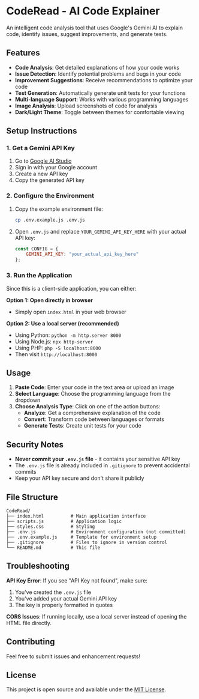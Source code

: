 # CodeRead - AI Code Explainer

An intelligent code analysis tool that uses Google's Gemini AI to explain code, identify issues, suggest improvements, and generate tests.

## Features

- **Code Analysis**: Get detailed explanations of how your code works
- **Issue Detection**: Identify potential problems and bugs in your code
- **Improvement Suggestions**: Receive recommendations to optimize your code
- **Test Generation**: Automatically generate unit tests for your functions
- **Multi-language Support**: Works with various programming languages
- **Image Analysis**: Upload screenshots of code for analysis
- **Dark/Light Theme**: Toggle between themes for comfortable viewing

## Setup Instructions

### 1. Get a Gemini API Key

1. Go to [Google AI Studio](https://aistudio.google.com/app/apikey)
2. Sign in with your Google account
3. Create a new API key
4. Copy the generated API key

### 2. Configure the Environment

1. Copy the example environment file:
   ```bash
   cp .env.example.js .env.js
   ```

2. Open `.env.js` and replace `YOUR_GEMINI_API_KEY_HERE` with your actual API key:
   ```javascript
   const CONFIG = {
       GEMINI_API_KEY: "your_actual_api_key_here"
   };
   ```

### 3. Run the Application

Since this is a client-side application, you can either:

**Option 1: Open directly in browser**
- Simply open `index.html` in your web browser

**Option 2: Use a local server (recommended)**
- Using Python: `python -m http.server 8000`
- Using Node.js: `npx http-server`
- Using PHP: `php -S localhost:8000`
- Then visit `http://localhost:8000`

## Usage

1. **Paste Code**: Enter your code in the text area or upload an image
2. **Select Language**: Choose the programming language from the dropdown
3. **Choose Analysis Type**: Click on one of the action buttons:
   - **Analyze**: Get a comprehensive explanation of the code
   - **Convert**: Transform code between languages or formats
   - **Generate Tests**: Create unit tests for your code

## Security Notes

- **Never commit your `.env.js` file** - it contains your sensitive API key
- The `.env.js` file is already included in `.gitignore` to prevent accidental commits
- Keep your API key secure and don't share it publicly

## File Structure

```
CodeRead/
├── index.html          # Main application interface
├── scripts.js          # Application logic
├── styles.css          # Styling
├── .env.js             # Environment configuration (not committed)
├── .env.example.js     # Template for environment setup
├── .gitignore          # Files to ignore in version control
└── README.md           # This file
```

## Troubleshooting

**API Key Error**: If you see "API Key not found", make sure:
1. You've created the `.env.js` file
2. You've added your actual Gemini API key
3. The key is properly formatted in quotes

**CORS Issues**: If running locally, use a local server instead of opening the HTML file directly.

## Contributing

Feel free to submit issues and enhancement requests!

## License

This project is open source and available under the [MIT License](LICENSE).